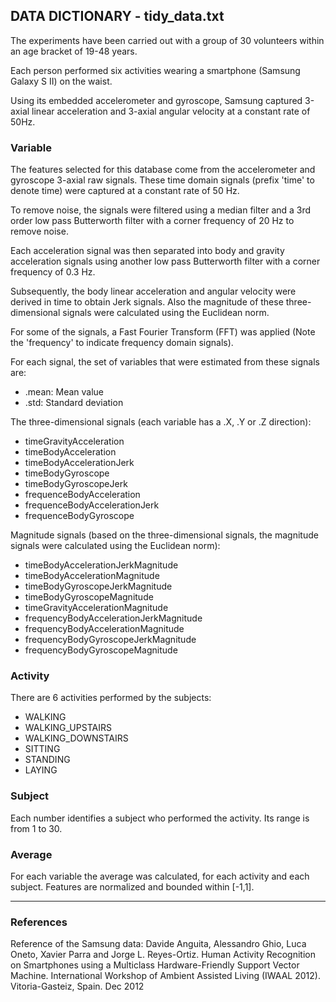 ## DATA DICTIONARY - tidy_data.txt
The experiments have been carried out with a group of 30 volunteers within an age bracket of 19-48 years.

Each person performed six activities wearing a smartphone (Samsung Galaxy S II) on the waist.

Using its embedded accelerometer and gyroscope, Samsung captured 3-axial linear acceleration and 3-axial angular velocity at a constant rate of 50Hz.

### Variable
The features selected for this database come from the accelerometer and gyroscope 3-axial raw signals. These time domain signals (prefix 'time' to denote time) were captured at a constant rate of 50 Hz. 

To remove noise, the signals were filtered using a median filter and a 3rd order low pass Butterworth filter with a corner frequency of 20 Hz to remove noise.

Each acceleration signal was then separated into body and gravity acceleration signals using another low pass Butterworth filter with a corner frequency of 0.3 Hz. 

Subsequently, the body linear acceleration and angular velocity were derived in time to obtain Jerk signals. Also the magnitude of these three-dimensional signals were calculated using the Euclidean norm.

For some of the signals, a Fast Fourier Transform (FFT) was applied (Note the 'frequency' to indicate frequency domain signals). 

For each signal, the set of variables that were estimated from these signals are: 

* .mean: Mean value
* .std: Standard deviation

The three-dimensional signals (each variable has a .X, .Y or .Z direction):

* timeGravityAcceleration
* timeBodyAcceleration
* timeBodyAccelerationJerk
* timeBodyGyroscope
* timeBodyGyroscopeJerk
* frequenceBodyAcceleration
* frequenceBodyAccelerationJerk
* frequenceBodyGyroscope

Magnitude signals (based on the three-dimensional signals, the magnitude signals were calculated using the Euclidean norm):

* timeBodyAccelerationJerkMagnitude
* timeBodyAccelerationMagnitude
* timeBodyGyroscopeJerkMagnitude
* timeBodyGyroscopeMagnitude
* timeGravityAccelerationMagnitude
* frequencyBodyAccelerationJerkMagnitude
* frequencyBodyAccelerationMagnitude
* frequencyBodyGyroscopeJerkMagnitude
* frequencyBodyGyroscopeMagnitude

### Activity
There are 6 activities performed by the subjects:

* WALKING
* WALKING_UPSTAIRS
* WALKING_DOWNSTAIRS
* SITTING
* STANDING
* LAYING

### Subject
Each number identifies a subject who performed the activity. Its range is from 1 to 30. 

### Average
For each variable the average was calculated, for each activity and each subject.
Features are normalized and bounded within [-1,1].

---------
### References
Reference of the Samsung data: Davide Anguita, Alessandro Ghio, Luca Oneto, Xavier Parra and Jorge L. Reyes-Ortiz. Human Activity Recognition on Smartphones using a Multiclass Hardware-Friendly Support Vector Machine. International Workshop of Ambient Assisted Living (IWAAL 2012). Vitoria-Gasteiz, Spain. Dec 2012